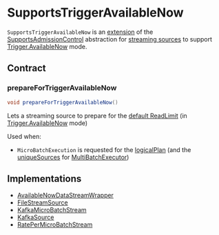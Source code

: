# SupportsTriggerAvailableNow

`SupportsTriggerAvailableNow` is an [extension](#contract) of the [SupportsAdmissionControl](SupportsAdmissionControl.md) abstraction for [streaming sources](#implementations) to support [Trigger.AvailableNow](Trigger.md#AvailableNow) mode.

## Contract

### <span id="prepareForTriggerAvailableNow"> prepareForTriggerAvailableNow

```java
void prepareForTriggerAvailableNow()
```

Lets a streaming source to prepare for the [default ReadLimit](SupportsAdmissionControl.md#getDefaultReadLimit) (in [Trigger.AvailableNow](Trigger.md#AvailableNow) mode)

Used when:

* `MicroBatchExecution` is requested for the [logicalPlan](micro-batch-execution/MicroBatchExecution.md#logicalPlan) (and the [uniqueSources](micro-batch-execution/MicroBatchExecution.md#uniqueSources) for [MultiBatchExecutor](TriggerExecutor.md#MultiBatchExecutor))

## Implementations

* [AvailableNowDataStreamWrapper](AvailableNowDataStreamWrapper.md)
* [FileStreamSource](datasources/file/FileStreamSource.md)
* [KafkaMicroBatchStream](kafka/KafkaMicroBatchStream.md)
* [KafkaSource](kafka/KafkaSource.md)
* [RatePerMicroBatchStream](datasources/rate-micro-batch/RatePerMicroBatchStream.md)
